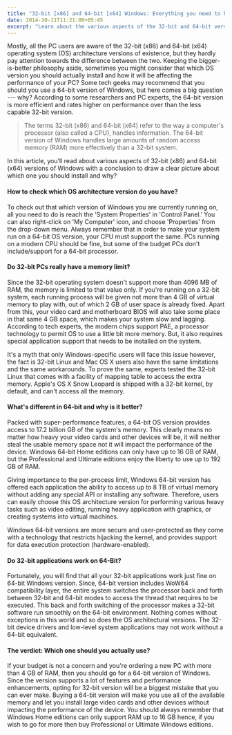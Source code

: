 ```yaml
---
title: "32-bit [x86] and 64-bit [x64] Windows: Everything you need to know"
date: 2014-10-11T11:21:00+05:45
excerpt: "Learn about the various aspects of the 32-bit and 64-bit versions of Windows."
---
```


Mostly, all the PC users are aware of the 32-bit (x86) and 64-bit (x64) operating system (OS) architecture versions of existence, but they hardly pay attention towards the difference between the two. Keeping the bigger-is-better philosophy aside, sometimes you might consider that which OS version you should actually install and how it will be affecting the performance of your PC? Some tech geeks may recommend that you should you use a 64-bit version of Windows, but here comes a big question --- why? According to some researchers and PC experts, the 64-bit version is more efficient and rates higher on performance over than the less capable 32-bit version.

> The terms 32-bit (x86) and 64-bit (x64) refer to the way a computer's processor (also called a CPU), handles information. The 64-bit version of Windows handles large amounts of random access memory (RAM) more effectively than a 32-bit system.

In this article, you'll read about various aspects of 32-bit (x86) and 64-bit (x64) versions of Windows with a conclusion to draw a clear picture about which one you should install and why?

#### How to check which OS architecture version do you have?

To check out that which version of Windows you are currently running on, all you need to do is reach the 'System Properties' in 'Control Panel.' You can also right-click on 'My Computer' icon, and choose 'Properties' from the drop-down menu. Always remember that in order to make your system run on a 64-bit OS version, your CPU must support the same. PCs running on a modern CPU should be fine, but some of the budget PCs don't include/support for a 64-bit processor.

#### Do 32-bit PCs really have a memory limit?

Since the 32-bit operating system doesn't support more than 4096 MB of RAM, the memory is limited to that value only. If you're running on a 32-bit system, each running process will be given not more than 4 GB of virtual memory to play with, out of which 2 GB of user space is already fixed. Apart from this, your video card and motherboard BIOS will also take some place in that same 4 GB space, which makes your system slow and lagging. According to tech experts, the modern chips support PAE, a processor technology to permit OS to use a little bit more memory. But, it also requires special application support that needs to be installed on the system.

It's a myth that only Windows-specific users will face this issue however, the fact is 32-bit Linux and Mac OS X users also have the same limitations and the same workarounds. To prove the same, experts tested the 32-bit Linux that comes with a facility of mapping table to access the extra memory. Apple's OS X Snow Leopard is shipped with a 32-bit kernel, by default, and can't access all the memory.

#### What's different in 64-bit and why is it better?

Packed with super-performance features, a 64-bit OS version provides access to 17.2 billion GB of the system's memory. This clearly means no matter how heavy your video cards and other devices will be, it will neither steal the usable memory space not it will impact the performance of the device. Windows 64-bit Home editions can only have up to 16 GB of RAM, but the Professional and Ultimate editions enjoy the liberty to use up to 192 GB of RAM.

Giving importance to the per-process limit, Windows 64-bit version has offered each application the ability to access up to 8 TB of virtual memory without adding any special API or installing any software. Therefore, users can easily choose this OS architecture version for performing various heavy tasks such as video editing, running heavy application with graphics, or creating systems into virtual machines.

Windows 64-bit versions are more secure and user-protected as they come with a technology that restricts hijacking the kernel, and provides support for data execution protection (hardware-enabled).

#### Do 32-bit applications work on 64-Bit?

Fortunately, you will find that all your 32-bit applications work just fine on 64-bit Windows version. Since, 64-bit version includes WoW64 compatibility layer, the entire system switches the processor back and forth between 32-bit and 64-bit modes to access the thread that requires to be executed. This back and forth switching of the processor makes a 32-bit software run smoothly on the 64-bit environment. Nothing comes without exceptions in this world and so does the OS architectural versions. The 32-bit device drivers and low-level system applications may not work without a 64-bit equivalent.

#### The verdict: Which one should you actually use?

If your budget is not a concern and you're ordering a new PC with more than 4 GB of RAM, then you should go for a 64-bit version of Windows. Since the version supports a lot of features and performance enhancements, opting for 32-bit version will be a biggest mistake that you can ever make. Buying a 64-bit version will make you use all of the available memory and let you install large video cards and other devices without impacting the performance of the device. You should always remember that Windows Home editions can only support RAM up to 16 GB hence, if you wish to go for more then buy Professional or Ultimate Windows editions.
